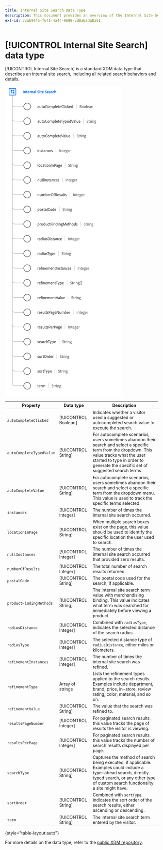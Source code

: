 ```yaml
---
title: Internal Site Search Data Type
description: This document provides an overview of the Internal Site Search XDM data type.
exl-id: 3cab9445-f641-4a44-9699-cd8a62da8a61
---
```

# [!UICONTROL Internal Site Search] data type

[!UICONTROL Internal Site Search] is a standard XDM data type that describes an internal site search, including all related search behaviors and details.

![](../images/data-types/internal-site-search.png)

| Property | Data type | Description |
| --- | --- | --- |
| `autoCompleteClicked` | [!UICONTROL Boolean] | Indicates whether a visitor used a suggested or autocompleted search value to execute the search. |
| `autoCompleteTypedValue` | [!UICONTROL String] | For autocomplete scenarios, users sometimes abandon their search and select a specific term from the dropdown. This value tracks what the user started to type in order to generate the specific set of suggested search terms. |
| `autoCompleteValue` | [!UICONTROL String] | For autocomplete scenarios, users sometimes abandon their search and select a specific term from the dropdown menu. This value is used to track the specific terms selected. |
| `instances` | [!UICONTROL Integer] | The number of times the internal site search occurred. |
| `locationInPage` | [!UICONTROL String] | When multiple search boxes exist on the page, this value should be used to identify the specific location the user used to search. |
| `nullInstances` | [!UICONTROL Integer] | The number of times the internal site search occurred that provided zero results. |
| `numberOfResults` | [!UICONTROL Integer] | The total number of search results returned. |
| `postalCode` | [!UICONTROL String] | The postal code used for the search, if applicable. |
| `productFindingMethods` | [!UICONTROL String] | The internal site search term value with merchandising binding. This value indicates what term was searched for immediately before viewing a product. |
| `radiusDistance` | [!UICONTROL Integer] | Combined with `radiusType`, indicates the selected distance of the search radius. |
| `radiusType` | [!UICONTROL Integer] | The selected distance type of `radiusDistance`, either miles or kilometers. |
| `refinementInstances` | [!UICONTROL Integer] | The number of times the internal site search was refined. |
| `refinementType` | Array of strings | Lists the refinement types applied to the search results. Examples include department, brand, price, in-store, review rating, color, material, and so on. |
| `refinementValue` | [!UICONTROL String] | The value that the search was refined to. |
| `resultsPageNumber` | [!UICONTROL Integer] | For paginated search results, this value tracks the page of results the visitor is viewing. |
| `resultsPerPage` | [!UICONTROL Integer] | For paginated search results, this value tracks the number of search results displayed per page. |
| `searchType` | [!UICONTROL String] | Captures the method of search being executed, if applicable. Examples could include a type-ahead search, directly typed search, or any other type of custom search functionality a site might have. |
| `sortOrder` | [!UICONTROL String] | Combined with `sortType`, indicates the sort order of the search results, either ascending or descending. |
| `term` | [!UICONTROL String] | The internal site search term entered by the visitor. |

{style="table-layout:auto"}

For more details on the data type, refer to the [public XDM repository](https://github.com/adobe/xdm/blob/master/docs/reference/datatypes/internal-site-search.schema.json).
